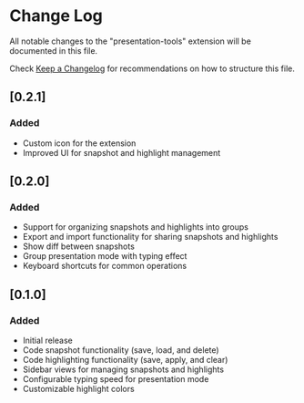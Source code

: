 # Change Log

All notable changes to the "presentation-tools" extension will be documented in this file.

Check [Keep a Changelog](http://keepachangelog.com/) for recommendations on how to structure this file.

## [0.2.1] 

### Added
- Custom icon for the extension
- Improved UI for snapshot and highlight management

## [0.2.0]

### Added
- Support for organizing snapshots and highlights into groups
- Export and import functionality for sharing snapshots and highlights
- Show diff between snapshots
- Group presentation mode with typing effect
- Keyboard shortcuts for common operations

## [0.1.0]

### Added
- Initial release
- Code snapshot functionality (save, load, and delete)
- Code highlighting functionality (save, apply, and clear)
- Sidebar views for managing snapshots and highlights
- Configurable typing speed for presentation mode
- Customizable highlight colors